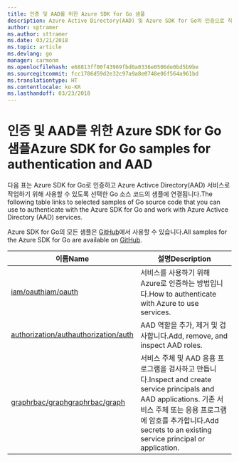 ```yaml
---
title: 인증 및 AAD를 위한 Azure SDK for Go 샘플
description: Azure Active Directory(AAD) 및 Azure SDK for Go의 인증으로 작업하기 위해 선택한 샘플입니다.
author: sptramer
ms.author: sttramer
ms.date: 03/21/2018
ms.topic: article
ms.devlang: go
manager: carmonm
ms.openlocfilehash: e68813ff00f43969fbd0a0336e0506de0bd5b9be
ms.sourcegitcommit: fcc1786d59d2e32c97a9a8e0748e06f564a961bd
ms.translationtype: HT
ms.contentlocale: ko-KR
ms.lasthandoff: 03/23/2018
---
```

# <a name="azure-sdk-for-go-samples-for-authentication-and-aad"></a><span data-ttu-id="e10d5-103">인증 및 AAD를 위한 Azure SDK for Go 샘플</span><span class="sxs-lookup"><span data-stu-id="e10d5-103">Azure SDK for Go samples for authentication and AAD</span></span>

<span data-ttu-id="e10d5-104">다음 표는 Azure SDK for Go로 인증하고 Azure Activce Directory(AAD) 서비스로 작업하기 위해 사용할 수 있도록 선택한 Go 소스 코드의 샘플에 연결됩니다.</span><span class="sxs-lookup"><span data-stu-id="e10d5-104">The following table links to selected samples of Go source code that you can use to authenticate with the Azure SDK for Go and work with Azure Activce Directory (AAD) services.</span></span> 

<span data-ttu-id="e10d5-105">Azure SDK for Go의 모든 샘플은 [GitHub](https://github.com/Azure-Samples/azure-sdk-for-go-samples)에서 사용할 수 있습니다.</span><span class="sxs-lookup"><span data-stu-id="e10d5-105">All samples for the Azure SDK for Go are available on [GitHub](https://github.com/Azure-Samples/azure-sdk-for-go-samples).</span></span>

| <span data-ttu-id="e10d5-106">이름</span><span class="sxs-lookup"><span data-stu-id="e10d5-106">Name</span></span> | <span data-ttu-id="e10d5-107">설명</span><span class="sxs-lookup"><span data-stu-id="e10d5-107">Description</span></span> |
|------|-------------|
| [<span data-ttu-id="e10d5-108">iam/oauth</span><span class="sxs-lookup"><span data-stu-id="e10d5-108">iam/oauth</span></span>](https://github.com/Azure-Samples/azure-sdk-for-go-samples/blob/master/iam/oauth.go) | <span data-ttu-id="e10d5-109">서비스를 사용하기 위해 Azure로 인증하는 방법입니다.</span><span class="sxs-lookup"><span data-stu-id="e10d5-109">How to authenticate with Azure to use services.</span></span> |
| [<span data-ttu-id="e10d5-110">authorization/auth</span><span class="sxs-lookup"><span data-stu-id="e10d5-110">authorization/auth</span></span>](https://github.com/Azure-Samples/azure-sdk-for-go-samples/blob/master/authorization/auth.go) | <span data-ttu-id="e10d5-111">AAD 역할을 추가, 제거 및 검사합니다.</span><span class="sxs-lookup"><span data-stu-id="e10d5-111">Add, remove, and inspect AAD roles.</span></span> |
| [<span data-ttu-id="e10d5-112">graphrbac/graph</span><span class="sxs-lookup"><span data-stu-id="e10d5-112">graphrbac/graph</span></span>](https://github.com/Azure-Samples/azure-sdk-for-go-samples/blob/master/graphrbac/graph.go) | <span data-ttu-id="e10d5-113">서비스 주체 및 AAD 응용 프로그램을 검사하고 만듭니다.</span><span class="sxs-lookup"><span data-stu-id="e10d5-113">Inspect and create service principals and AAD applications.</span></span> <span data-ttu-id="e10d5-114">기존 서비스 주체 또는 응용 프로그램에 암호를 추가합니다.</span><span class="sxs-lookup"><span data-stu-id="e10d5-114">Add secrets to an existing service principal or application.</span></span> |

